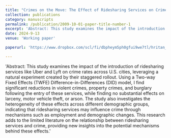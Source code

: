 ```yaml
---
title: "Crimes on the Move: The Effect of Ridesharing Services on Crime"
collection: publications
category: manuscripts
permalink: /publication/2009-10-01-paper-title-number-1
excerpt: 'Abstract: This study examines the impact of the introduction of ridesharing services like Uber and Lyft on crime rates across U.S. cities, leveraging a natural experiment created by their staggered rollout. Using a Two-way Fixed Effects (TWFE) Difference-in-Differences (DID) model, I find significant reductions in violent crimes, property crimes, and burglary following the entry of these services, while finding no substantial effects on larceny, motor vehicle theft, or arson. The study also investigates the heterogeneity of these effects across different demographic groups, indicating that ridesharing services may influence crime through mechanisms such as employment and demographic changes. This research adds to the limited literature on the relationship between ridesharing services and crime, providing new insights into the potential mechanisms behind these effects.'
date: 2024-9-13
venue: 'Working paper'

paperurl: 'https://www.dropbox.com/scl/fi/dbpheym5ph0gfui9we7tl/hritan_ridesharing_on_crime_thesis.pdf?rlkey=wuqepwhuqf2krmtdqd9yxuob0&st=5wsrxzc6&dl=0'

---
```

'Abstract: This study examines the impact of the introduction of ridesharing services like Uber and Lyft on crime rates across U.S. cities, leveraging a natural experiment created by their staggered rollout. Using a Two-way Fixed Effects (TWFE) Difference-in-Differences (DID) model, I find significant reductions in violent crimes, property crimes, and burglary following the entry of these services, while finding no substantial effects on larceny, motor vehicle theft, or arson. The study also investigates the heterogeneity of these effects across different demographic groups, indicating that ridesharing services may influence crime through mechanisms such as employment and demographic changes. This research adds to the limited literature on the relationship between ridesharing services and crime, providing new insights into the potential mechanisms behind these effects.'
